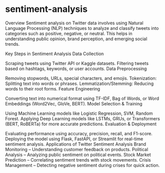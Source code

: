 # sentiment-analysis
Overview
Sentiment analysis on Twitter data involves using Natural Language Processing (NLP) techniques to analyze and classify tweets into categories such as positive, negative, or neutral. This helps in understanding public opinion, brand perception, and emerging social trends.

Key Steps in Sentiment Analysis
Data Collection

Scraping tweets using Twitter API or Kaggle datasets.
Filtering tweets based on hashtags, keywords, or user accounts.
Data Preprocessing

Removing stopwords, URLs, special characters, and emojis.
Tokenization: Splitting text into words or phrases.
Lemmatization/Stemming: Reducing words to their root forms.
Feature Engineering

Converting text into numerical format using TF-IDF, Bag of Words, or Word Embeddings (Word2Vec, GloVe, BERT).
Model Selection & Training

Using Machine Learning models like Logistic Regression, SVM, Random Forest.
Applying Deep Learning models like LSTMs, GRUs, or Transformers (BERT, RoBERTa) for more accurate predictions.
Evaluation & Deployment

Evaluating performance using accuracy, precision, recall, and F1-score.
Deploying the model using Flask, FastAPI, or Streamlit for real-time sentiment analysis.
Applications of Twitter Sentiment Analysis
Brand Monitoring – Understanding customer feedback on products.
Political Analysis – Analyzing public sentiment on political events.
Stock Market Prediction – Correlating sentiment trends with stock movements.
Crisis Management – Detecting negative sentiment during crises for quick action.
